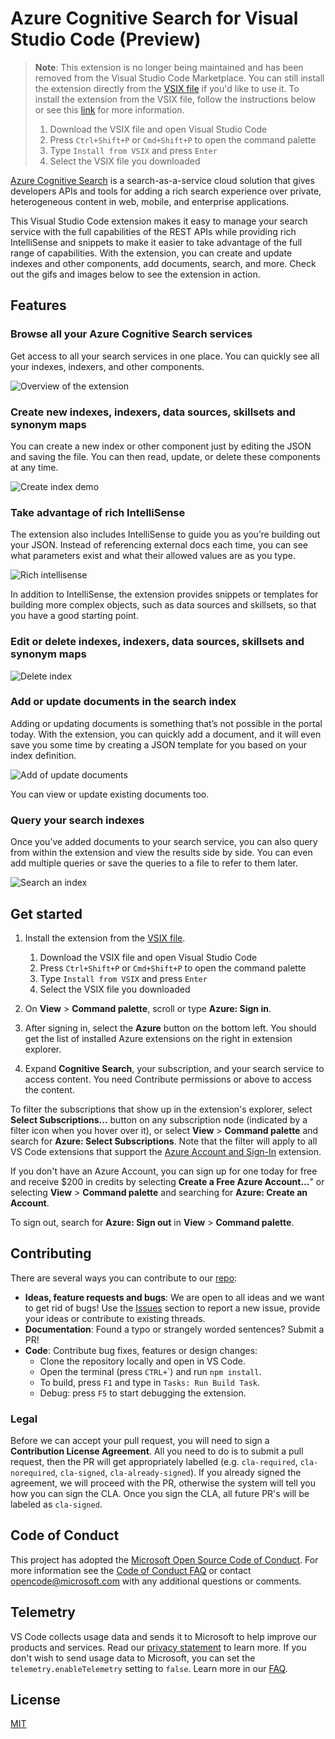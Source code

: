 # Azure Cognitive Search for Visual Studio Code (Preview)

> **Note**: This extension is no longer being maintained and has been removed from the Visual Studio Code Marketplace. You can still install the extension directly from the [VSIX file](./vscode-azurecognitivesearch-0.3.1.vsix) if you'd like to use it.
> To install the extension from the VSIX file, follow the instructions below or see this [link](https://code.visualstudio.com/docs/editor/extension-gallery#_install-from-a-vsix) for more information.
> 1. Download the VSIX file and open Visual Studio Code
> 2. Press `Ctrl+Shift+P` or `Cmd+Shift+P` to open the command palette
> 3. Type `Install from VSIX` and press `Enter`
> 4. Select the VSIX file you downloaded


[Azure Cognitive Search](https://docs.microsoft.com/azure/search/search-what-is-azure-search) is a search-as-a-service cloud solution that gives developers APIs and tools for adding a rich search experience over private, heterogeneous content in web, mobile, and enterprise applications.

This Visual Studio Code extension makes it easy to manage your search service with the full capabilities of the REST APIs while providing rich IntelliSense and snippets to make it easier to take advantage of the full range of capabilities. With the extension, you can create and update indexes and other components, add documents, search, and more. Check out the gifs and images below to see the extension in action.

## Features

### Browse all your Azure Cognitive Search services

Get access to all your search services in one place. You can quickly see all your indexes, indexers, and other components.

![Overview of the extension](resources/overview.png)

### Create new indexes, indexers, data sources, skillsets and synonym maps

You can create a new index or other component just by editing the JSON and saving the file. You can then read, update, or delete these components at any time.

![Create index demo](resources/create-index.gif)

### Take advantage of rich IntelliSense

The extension also includes IntelliSense to guide you as you’re building out your JSON. Instead of referencing external docs each time, you can see what parameters exist and what their allowed values are as you type.

![Rich intellisense](resources/intellisense.gif)

In addition to IntelliSense, the extension provides snippets or templates for building more complex objects, such as data sources and skillsets, so that you have a good starting point.

### Edit or delete indexes, indexers, data sources, skillsets and synonym maps

![Delete index](resources/delete-index.gif)

### Add or update documents in the search index

Adding or updating documents is something that’s not possible in the portal today. With the extension, you can quickly add a document, and it will even save you some time by creating a JSON template for you based on your index definition.

![Add of update documents](resources/add-document.gif)

You can view or update existing documents too.

### Query your search indexes

Once you’ve added documents to your search service, you can also query from within the extension and view the results side by side. You can even add multiple queries or save the queries to a file to refer to them later.

![Search an index](resources/search.gif)

## Get started

1. Install the extension from the [VSIX file](./vscode-azurecognitivesearch-0.3.1.vsix).
    1. Download the VSIX file and open Visual Studio Code
    2. Press `Ctrl+Shift+P` or `Cmd+Shift+P` to open the command palette
    3. Type `Install from VSIX` and press `Enter`
    4. Select the VSIX file you downloaded

1. On **View** > **Command palette**, scroll or type **Azure: Sign in**.

1. After signing in, select the  **Azure** button on the bottom left. You should get the list of installed Azure extensions on the right in extension explorer.

1. Expand **Cognitive Search**, your subscription, and your search service to access content. You need Contribute permissions or above to access the content.

To filter the subscriptions that show up in the extension's explorer, select **Select Subscriptions...** button on any subscription node (indicated by a filter icon when you hover over it), or select **View** > **Command palette** and search for **Azure: Select Subscriptions**. Note that the filter will apply to all VS Code extensions that support the [Azure Account and Sign-In](https://github.com/Microsoft/vscode-azure-account) extension.

If you don't have an Azure Account, you can sign up for one today for free and receive $200 in credits by selecting **Create a Free Azure Account...**" or selecting **View** > **Command palette** and searching for **Azure: Create an Account**.

To sign out, search for **Azure: Sign out** in **View** > **Command palette**.

## Contributing

There are several ways you can contribute to our [repo](https://github.com/dereklegenzoff/vscode-azuresearch):

* **Ideas, feature requests and bugs**: We are open to all ideas and we want to get rid of bugs! Use the [Issues](https://github.com/Microsoft/vscode-azurecognitivesearch/issues) section to report a new issue, provide your ideas or contribute to existing threads.
* **Documentation**: Found a typo or strangely worded sentences? Submit a PR!
* **Code**: Contribute bug fixes, features or design changes:
  * Clone the repository locally and open in VS Code.
  * Open the terminal (press `CTRL+`\`) and run `npm install`.
  * To build, press `F1` and type in `Tasks: Run Build Task`.
  * Debug: press `F5` to start debugging the extension.

### Legal

Before we can accept your pull request, you will need to sign a **Contribution License Agreement**. All you need to do is to submit a pull request, then the PR will get appropriately labelled (e.g. `cla-required`, `cla-norequired`, `cla-signed`, `cla-already-signed`). If you already signed the agreement, we will proceed with the PR, otherwise the system will tell you how you can sign the CLA. Once you sign the CLA, all future PR's will be labeled as `cla-signed`.

## Code of Conduct

This project has adopted the [Microsoft Open Source Code of Conduct](https://opensource.microsoft.com/codeofconduct/). For more information see the [Code of Conduct FAQ](https://opensource.microsoft.com/codeofconduct/faq/) or contact [opencode@microsoft.com](mailto:opencode@microsoft.com) with any additional questions or comments.

## Telemetry

VS Code collects usage data and sends it to Microsoft to help improve our products and services. Read our [privacy statement](https://go.microsoft.com/fwlink/?LinkID=528096&clcid=0x409) to learn more. If you don't wish to send usage data to Microsoft, you can set the `telemetry.enableTelemetry` setting to `false`. Learn more in our [FAQ](https://code.visualstudio.com/docs/supporting/faq#_how-to-disable-telemetry-reporting).

## License

[MIT](LICENSE.md)
